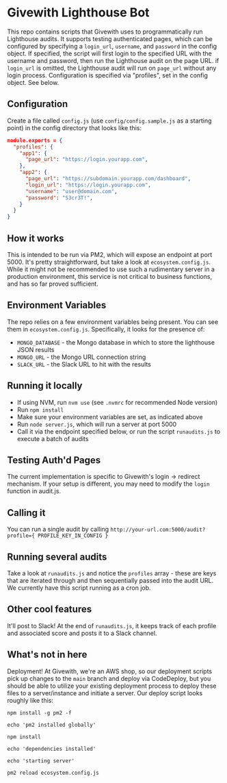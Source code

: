 # Givewith Lighthouse Bot

This repo contains scripts that Givewith uses to programmatically run Lighthouse audits. It supports testing authenticated pages,
which can be configured by specifying a `login_url`, `username`, and `password` in the config object. If specified, the script will
first login to the specified URL with the username and password, then run the Lighthouse audit on the page URL. if `login_url` is omitted,
the Lighthouse audit will run on `page_url` without any login process. Configuration is specified via "profiles", set in the config object. See below.

## Configuration
Create a file called `config.js` (use `config/config.sample.js` as a starting point) in the config directory that looks like this:

```json
module.exports = {
  "profiles": {
    "app1": {
      "page_url": "https://login.yourapp.com",
    },
    "app2": {
      "page_url": "https://subdomain.yourapp.com/dashboard",
      "login_url": "https://login.yourapp.com",
      "username": "user@domain.com",
      "password": "S3cr3T!",
    }
  }
}
```
## How it works
This is intended to be run via PM2, which will expose an endpoint at port 5000. It's pretty straightforward, but
take a look at `ecosystem.config.js`. While it might not be recommended to use such a rudimentary server in a production
environment, this service is not critical to business functions, and has so far proved sufficient.

##  Environment Variables
The repo relies on a few environment variables being present. You can see them in `ecosystem.config.js`. Specifically,
it looks for the presence of:
- `MONGO_DATABASE` - the Mongo database in which to store the lighthouse JSON results
- `MONGO_URL` - the Mongo URL connection string
- `SLACK_URL` - the Slack URL to hit with the results

## Running it locally
- If using NVM, run `nvm use` (see `.nvmrc` for recommended Node version)
- Run `npm install`
- Make sure your environment variables are set, as indicated above
- Run `node server.js`, which will run a server at port 5000
- Call it via the endpoint specified below, or run the script `runaudits.js` to execute a batch of audits

## Testing Auth'd Pages
The current implementation is specific to Givewith's login -> redirect mechanism. If your setup is different, you
may need to modify the `login` function in audit.js.

## Calling it
You can run a single audit by calling `http://your-url.com:5000/audit?profile={ PROFILE_KEY_IN_CONFIG }`

## Running several audits
Take a look at `runaudits.js` and notice the `profiles` array - these are keys that are iterated
through and then sequentially passed into the audit URL. We currently have this script running as a cron job.

## Other cool features
It'll post to Slack! At the end of `runaudits.js`, it keeps track of each profile and associated score
and posts it to a Slack channel.

## What's not in here
Deployment! At Givewith, we're an AWS shop, so our deployment scripts pick up changes to the `main` branch and deploy
via CodeDeploy, but you should be able to utilize your existing deployment process to deploy these files to a server/instance
and initiate a server. Our deploy script looks roughly like this:
```
npm install -g pm2 -f

echo 'pm2 installed globally'

npm install

echo 'dependencies installed'

echo 'starting server'

pm2 reload ecosystem.config.js

```
